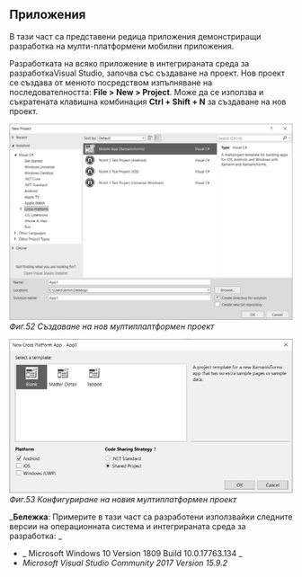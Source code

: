 ## Приложения

В тази част са представени редица приложения демонстриращи разработка на мулти-платформени мобилни приложения.

Разработката на всяко приложение в интегрираната среда за разработкаVisual Studio, започва със създаване на проект. Нов проект се създава от менюто посредством изпълняване на последователността: **File &gt; New &gt; Project**. Може да се използва и съкратената клавишна комбинация **Ctrl + Shift + N** за създаване на нов проект.

![](/chapter2/52.png)_Фиг.52 Създаване на нов мултиплалтформен проект_

![](/chapter2/53.png)_Фиг.53 Конфигуриране на новия мултиплатформен проект_

_**Бележка**: Примерите в тази част са разработени използвайки следните версии на операционната система и интегрираната среда за разработка:
_

* _
  Microsoft Windows 10 Version 1809 Build 10.0.17763.134
  _
* _Microsoft Visual Studio Community 2017 Version 15.9.2_



